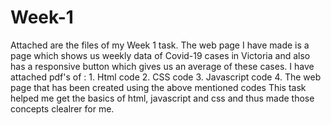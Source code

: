 # Week-1
Attached are the files of my Week 1 task.
The web page I have made is a page which shows us weekly data of Covid-19 cases in Victoria and also has a responsive button which gives us an average of these cases.
I have attached pdf's of :
     1. Html code
     2. CSS code
     3. Javascript code
     4. The web page that has been created using the above mentioned codes
This task helped me get the basics of html, javascript and css and thus made those concepts clealrer for me.
